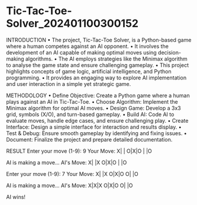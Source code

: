 # Tic-Tac-Toe-Solver_202401100300152
INTRODUCTION
•	The project, Tic-Tac-Toe Solver, is a Python-based game where a human competes against an AI opponent.
•	It involves the development of an AI capable of making optimal moves using decision-making algorithms.
•	The AI employs strategies like the Minimax algorithm to analyse the game state and ensure challenging gameplay.
•	This project highlights concepts of game logic, artificial intelligence, and Python programming.
•	It provides an engaging way to explore AI implementation and user interaction in a simple yet strategic game.



METHODOLOGY 
•	Define Objective: Create a Python game where a human plays against an AI in Tic-Tac-Toe.
•	Choose Algorithm: Implement the Minimax algorithm for optimal AI moves.
•	Design Game: Develop a 3x3 grid, symbols (X/O), and turn-based gameplay.
•	Build AI: Code AI to evaluate moves, handle edge cases, and ensure challenging play.
•	Create Interface: Design a simple interface for interaction and results display.
•	Test & Debug: Ensure smooth gameplay by identifying and fixing issues.
•	Document: Finalize the project and prepare detailed documentation.

RESULT 
Enter your move (1-9): 9
Your Move:
X| | 
O|X|O
 | |O


AI is making a move...
AI's Move:
X| |X
O|X|O
 | |O


Enter your move (1-9): 7
Your Move:
X| |X
O|X|O
O| |O


AI is making a move...
AI's Move:
X|X|X
O|X|O
O| |O


AI wins!

